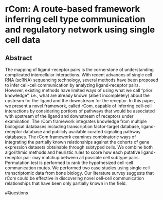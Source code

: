 # rCom: A route-based framework inferring cell type communication and regulatory network using single cell data
 
## Abstract
The mapping of ligand-receptor pairs is the cornerstone of understanding complicated intercellular interactions. With recent advances of single cell RNA (scRNA) sequencing technology, several methods have been proposed to infer cell-cell communication by analyzing ligand-receptor pairs. However, existing methods have limited ways of using what we call “prior knowledge”, i.e., what are already known (albeit incompletely) about the upstream for the ligand and the downstream for the receptor. In this paper, we present a novel framework, called rCom, capable of inferring cell-cell interactions by considering portions of pathways that would be associated with upstream of the ligand and downstream of receptors under examination. The rCom framework integrates knowledge from multiple biological databases including transcription factor-target database, ligand-receptor database and publicly available curated signaling pathway databases. The rCom framework examines combinatoric ways of integrating the partially known relationships against the cohorts of gene expression datasets obtainable through subtyped cells.  We combine both algorithmic methods and heuristic rules to score how each putative ligand-receptor pair may matchup between all possible cell subtype pairs. Permutation test is performed to rank the hypothesized cell-cell communication routes. We performed two case studies using single cell transcriptomic data from bone biology. Our literature survey suggests that rCom could be effective in discovering novel cell-cell communication relationships that have been only partially known in the field. 



#Questions
